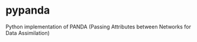 # pypanda
Python implementation of PANDA (Passing Attributes between Networks for Data Assimilation)

